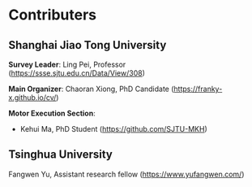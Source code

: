#  Contributers
## Shanghai Jiao Tong University
**Survey Leader**: Ling Pei, Professor (https://ssse.sjtu.edu.cn/Data/View/308)

**Main Organizer**: Chaoran Xiong, PhD Candidate (https://franky-x.github.io/cv/)

**Motor Execution Section**: 

- Kehui Ma, PhD Student (https://github.com/SJTU-MKH)

## Tsinghua University
Fangwen Yu, Assistant research fellow (https://www.yufangwen.com/)

